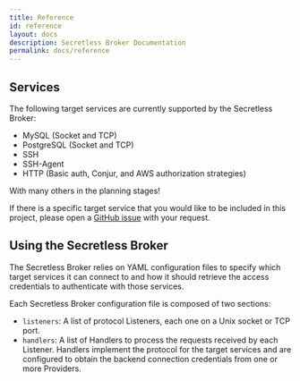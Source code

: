 ```yaml
---
title: Reference
id: reference
layout: docs
description: Secretless Broker Documentation
permalink: docs/reference
---
```


## Services

The following target services are currently supported by the Secretless Broker:

- MySQL (Socket and TCP)
- PostgreSQL (Socket and TCP)
- SSH
- SSH-Agent
- HTTP (Basic auth, Conjur, and AWS authorization strategies)

With many others in the planning stages!

If there is a specific target service that you would like to be included in this project, please open a [GitHub issue](https://github.com/cyberark/secretless-broker/issues) with your request.

## Using the Secretless Broker

The Secretless Broker relies on YAML configuration files to specify which target services it can connect to and how it should retrieve the access credentials to authenticate with those services.

Each Secretless Broker configuration file is composed of two sections:

* `listeners`: A list of protocol Listeners, each one on a Unix socket or TCP port.
* `handlers`: A list of Handlers to process the requests received by each Listener. Handlers implement the protocol for the target services and are configured to obtain the backend connection credentials from one or more Providers.
